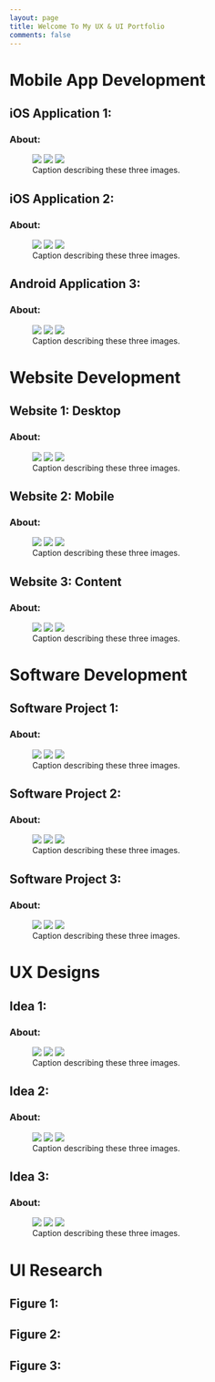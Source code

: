 ```yaml
---
layout: page
title: Welcome To My UX & UI Portfolio
comments: false
---
```


# Mobile App Development

## iOS Application 1:
### About:   
<figure class="third">
  <img src="/assets/img/sample.jpg">
  <img src="/assets/img/sample.jpg">
  <img src="/assets/img/sample.jpg">
	<figcaption>Caption describing these three images.</figcaption>
</figure>

## iOS Application 2:  
### About:
<figure class="third">
  <img src="/assets/img/sample.jpg">
  <img src="/assets/img/sample.jpg">
  <img src="/assets/img/sample.jpg">
	<figcaption>Caption describing these three images.</figcaption>
</figure>

## Android Application 3:  
### About:
<figure class="third">
  <img src="/assets/img/sample.jpg">
  <img src="/assets/img/sample.jpg">
  <img src="/assets/img/sample.jpg">
	<figcaption>Caption describing these three images.</figcaption>
</figure>

# Website Development

## Website 1: Desktop  
### About:
<figure class="third">
  <img src="/assets/img/sample.jpg">
  <img src="/assets/img/sample.jpg">
  <img src="/assets/img/sample.jpg">
	<figcaption>Caption describing these three images.</figcaption>
</figure>

## Website 2: Mobile
### About:
<figure class="third">
  <img src="/assets/img/sample.jpg">
  <img src="/assets/img/sample.jpg">
  <img src="/assets/img/sample.jpg">
	<figcaption>Caption describing these three images.</figcaption>
</figure>

## Website 3: Content
### About:
<figure class="third">
  <img src="/assets/img/sample.jpg">
  <img src="/assets/img/sample.jpg">
  <img src="/assets/img/sample.jpg">
	<figcaption>Caption describing these three images.</figcaption>
</figure>

# Software Development

## Software Project 1:  
### About:
<figure class="third">
  <img src="/assets/img/sample.jpg">
  <img src="/assets/img/sample.jpg">
  <img src="/assets/img/sample.jpg">
	<figcaption>Caption describing these three images.</figcaption>
</figure>

## Software Project 2:
### About:
<figure class="third">
  <img src="/assets/img/sample.jpg">
  <img src="/assets/img/sample.jpg">
  <img src="/assets/img/sample.jpg">
	<figcaption>Caption describing these three images.</figcaption>
</figure>

## Software Project 3:
### About:
<figure class="third">
  <img src="/assets/img/sample.jpg">
  <img src="/assets/img/sample.jpg">
  <img src="/assets/img/sample.jpg">
	<figcaption>Caption describing these three images.</figcaption>
</figure>

# UX Designs  

## Idea 1:  
### About:
<figure class="third">
  <img src="/assets/img/sample.jpg">
  <img src="/assets/img/sample.jpg">
  <img src="/assets/img/sample.jpg">
	<figcaption>Caption describing these three images.</figcaption>
</figure>

## Idea 2:
### About:
<figure class="third">
  <img src="/assets/img/sample.jpg">
  <img src="/assets/img/sample.jpg">
  <img src="/assets/img/sample.jpg">
	<figcaption>Caption describing these three images.</figcaption>
</figure>

## Idea 3:
### About:
<figure class="third">
  <img src="/assets/img/sample.jpg">
  <img src="/assets/img/sample.jpg">
  <img src="/assets/img/sample.jpg">
	<figcaption>Caption describing these three images.</figcaption>
</figure>

# UI Research
## Figure 1:    
## Figure 2:
## Figure 3:
